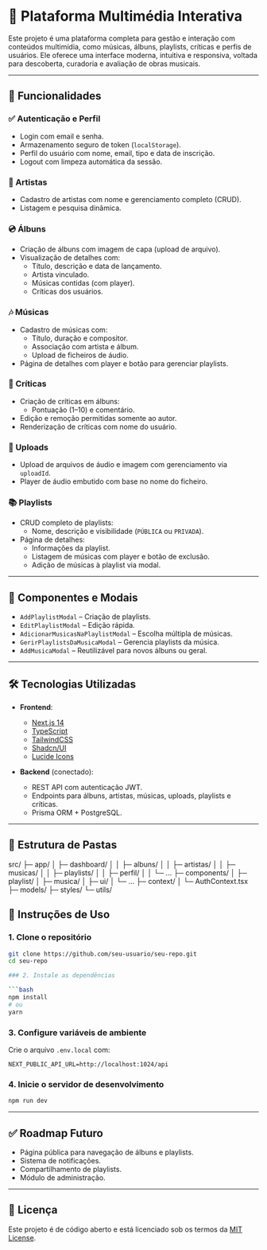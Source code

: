 

# 🎵 Plataforma Multimédia Interativa

Este projeto é uma plataforma completa para gestão e interação com conteúdos multimídia, como músicas, álbuns, playlists, críticas e perfis de usuários. Ele oferece uma interface moderna, intuitiva e responsiva, voltada para descoberta, curadoria e avaliação de obras musicais.

---

## 🚀 Funcionalidades

### ✅ Autenticação e Perfil
- Login com email e senha.
- Armazenamento seguro de token (`localStorage`).
- Perfil do usuário com nome, email, tipo e data de inscrição.
- Logout com limpeza automática da sessão.

### 🎤 Artistas
- Cadastro de artistas com nome e gerenciamento completo (CRUD).
- Listagem e pesquisa dinâmica.

### 💿 Álbuns
- Criação de álbuns com imagem de capa (upload de arquivo).
- Visualização de detalhes com:
  - Título, descrição e data de lançamento.
  - Artista vinculado.
  - Músicas contidas (com player).
  - Críticas dos usuários.

### 🎶 Músicas
- Cadastro de músicas com:
  - Título, duração e compositor.
  - Associação com artista e álbum.
  - Upload de ficheiros de áudio.
- Página de detalhes com player e botão para gerenciar playlists.

### 📝 Críticas
- Criação de críticas em álbuns:
  - Pontuação (1–10) e comentário.
- Edição e remoção permitidas somente ao autor.
- Renderização de críticas com nome do usuário.

### 📁 Uploads
- Upload de arquivos de áudio e imagem com gerenciamento via `uploadId`.
- Player de áudio embutido com base no nome do ficheiro.

### 📚 Playlists
- CRUD completo de playlists:
  - Nome, descrição e visibilidade (`PÚBLICA` ou `PRIVADA`).
- Página de detalhes:
  - Informações da playlist.
  - Listagem de músicas com player e botão de exclusão.
  - Adição de músicas à playlist via modal.

---

## 🧩 Componentes e Modais

- `AddPlaylistModal` – Criação de playlists.
- `EditPlaylistModal` – Edição rápida.
- `AdicionarMusicasNaPlaylistModal` – Escolha múltipla de músicas.
- `GerirPlaylistsDaMusicaModal` – Gerencia playlists da música.
- `AddMusicaModal` – Reutilizável para novos álbuns ou geral.

---

## 🛠️ Tecnologias Utilizadas

- **Frontend**:
  - [Next.js 14](https://nextjs.org/)
  - [TypeScript](https://www.typescriptlang.org/)
  - [TailwindCSS](https://tailwindcss.com/)
  - [Shadcn/UI](https://ui.shadcn.com/)
  - [Lucide Icons](https://lucide.dev/)

- **Backend** (conectado):
  - REST API com autenticação JWT.
  - Endpoints para álbuns, artistas, músicas, uploads, playlists e críticas.
  - Prisma ORM + PostgreSQL.

---

## 📂 Estrutura de Pastas

src/
 ├─ app/
 │  ├─ dashboard/
 │  │  ├─ albuns/
 │  │  ├─ artistas/
 │  │  ├─ musicas/
 │  │  ├─ playlists/
 │  │  ├─ perfil/
 │  │  └─ ...
 ├─ components/
 │  ├─ playlist/
 │  ├─ musica/
 │  ├─ ui/
 │  └─ ...
 ├─ context/
 │  └─ AuthContext.tsx
 ├─ models/
 ├─ styles/
 └─ utils/

## 📌 Instruções de Uso

### 1. Clone o repositório

```bash
git clone https://github.com/seu-usuario/seu-repo.git
cd seu-repo

### 2. Instale as dependências

```bash
npm install
# ou
yarn
```

### 3. Configure variáveis de ambiente

Crie o arquivo `.env.local` com:

```
NEXT_PUBLIC_API_URL=http://localhost:1024/api
```

### 4. Inicie o servidor de desenvolvimento

```bash
npm run dev
```

------

## ✅ Roadmap Futuro

-  Página pública para navegação de álbuns e playlists.
-  Sistema de notificações.
-  Compartilhamento de playlists.
-  Módulo de administração.

------

## 📄 Licença

Este projeto é de código aberto e está licenciado sob os termos da [MIT License](https://chatgpt.com/g/g-p-685c9664080881918b40a833ac9d135e-pro/c/LICENSE).